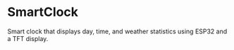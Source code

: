 # SmartClock
Smart clock that displays day, time, and weather statistics using ESP32 and a TFT display.
